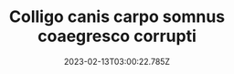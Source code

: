---
title: "Colligo canis carpo somnus coaegresco corrupti"
date: 2023-02-13T03:00:22.785Z
permalink: "/colligo-canis-carpo-somnus-coaegresco-corrupti/"
---